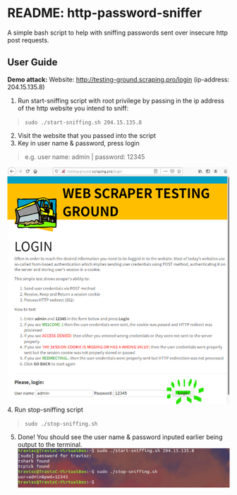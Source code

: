 # README: http-password-sniffer
A simple bash script to help with sniffing passwords sent over insecure http post requests.

## User Guide
**Demo attack:**
Website: http://testing-ground.scraping.pro/login (ip-address: 204.15.135.8)

1. Run start-sniffing script with root privilege by passing in the ip address of the http website you intend to sniff: 
>`sudo ./start-sniffing.sh 204.15.135.8`
2. Visit the website that you passed into the script
3. Key in user name & password, press login
> e.g. user name: admin | password: 12345

![](./images/step3.png)
4. Run stop-sniffing script
>`sudo ./stop-sniffing.sh`

5. Done! You should see the user name & password inputed earlier being output to the terminal.
![](./images/completed.png)
